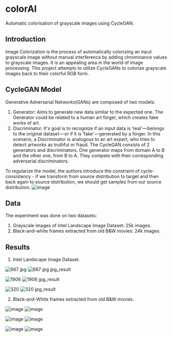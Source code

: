 # colorAI
Automatic colorisation of grayscale images using CycleGAN.

## Introduction
Image Colorization is the process of automatically colorizing an input grayscale image without manual interference by adding chrominance values  to grayscale images. It is an appealing area in the world of image processing. This project attempts to utilize CycleGANs to colorize grayscale images back to their colorful RGB form.

## CycleGAN Model
Generative Adversarial Networks(GANs) are composed of two models:

1. Generator: Aims to generate new data similar to the expected one. The Generator could be related to a human art forger, which creates fake works of art.
2. Discriminator: It's goal is to recognize if an input data is ‘real’ — belongs to the original dataset — or if it is ‘fake’ — generated by a forger. In this scenario, a Discriminator is analogous to an art expert, who tries to detect artworks as truthful or fraud.
The CycleGAN consists of 2 generators and discriminators. One generator maps from domain A to B and the other one, from B to A. They compete with their corresponding adversarial discriminators.

To regularize the model, the authors introduce the constraint of cycle-consistency - if we transform from source distribution to target and then back again to source distribution, we should get samples from our source distribution.
![image](https://user-images.githubusercontent.com/37305465/119122600-4dc57880-ba4c-11eb-8150-4e6a83c4d5c7.png)

## Data
The experiment was done on two datasets:
1. Grayscale images of Intel Landscape Image Dataset: 25k images.
2. Black-and-white frames extracted from old B&W movies: 24k images.

## Results
1. Intel Landscape Image Dataset.

![667 jpg](https://user-images.githubusercontent.com/37305465/119123494-3dfa6400-ba4d-11eb-9693-50ff35bd941f.jpg) ![667 jpg jpg_result](https://user-images.githubusercontent.com/37305465/119123522-45217200-ba4d-11eb-8f17-d4981961be34.jpg)

![1906](https://user-images.githubusercontent.com/37305465/119123671-6d10d580-ba4d-11eb-8e82-c5c6c4e88435.jpg) ![1906 jpg_result](https://user-images.githubusercontent.com/37305465/119123689-726e2000-ba4d-11eb-805b-2fc91d900b04.jpg)

![320](https://user-images.githubusercontent.com/37305465/119123800-96c9fc80-ba4d-11eb-9286-35d3dad108e9.jpg) ![320 jpg_result](https://user-images.githubusercontent.com/37305465/119123814-9a5d8380-ba4d-11eb-933f-1c5ab654f2ec.jpg)

2. Black-and-White frames extracted from old B&W movies.

![image](https://user-images.githubusercontent.com/37305465/119124251-1657cb80-ba4e-11eb-8578-dfe909f77e65.png) ![image](https://user-images.githubusercontent.com/37305465/119124292-22438d80-ba4e-11eb-9e99-6733a92f2e19.png)

![image](https://user-images.githubusercontent.com/37305465/119124335-2b345f00-ba4e-11eb-9bf7-0c0ad64e4848.png) ![image](https://user-images.githubusercontent.com/37305465/119124375-35eef400-ba4e-11eb-8a58-b5b42681507b.png)

![image](https://user-images.githubusercontent.com/37305465/119124436-4901c400-ba4e-11eb-9a05-ddb1e6d7a617.png) ![image](https://user-images.githubusercontent.com/37305465/119124460-528b2c00-ba4e-11eb-93e1-b5b5f69e2b27.png)






